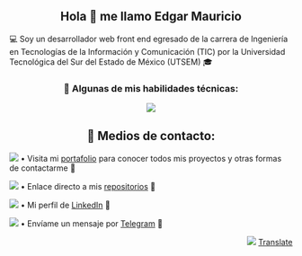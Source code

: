 <h2 align="center">Hola 👋 me llamo Edgar Mauricio</h2>
<p>💻 Soy un desarrollador web front end egresado de la carrera de Ingeniería en Tecnologías de la Información y Comunicación (TIC) por la Universidad Tecnológica del Sur del Estado de México (UTSEM) 🎓</p>

<h3 align="center">🧠 Algunas de mis habilidades técnicas:</h3>
<p align="center">
  <a>
    <img src="https://go-skill-icons.vercel.app/api/icons?i=js,ts,java,html,css,sass,angular,rxjs,spring,jquery,nodejs,npm,bootstrap,tailwind,git,github,gitlab,firebase&theme=dark&perline=9" />   
  </a>
</p>


<h2 align="center">💬 Medios de contacto:</h2>

<img src="https://api.iconify.design/fxemoji:meridianglobe.svg"> • Visita mi [portafolio](https://mauriciobarrueta.github.io/portafolio/) para conocer todos mis proyectos y otras formas de contactarme 🔗

<img src="https://api.iconify.design/ion:logo-github.svg?color=%23ffffff"> • Enlace directo a mis [repositorios](https://github.com/MauricioBarrueta?tab=repositories) 🔗

<img src="https://api.iconify.design/devicon:linkedin.svg"> • Mi perfil de [LinkedIn](http://www.linkedin.com/in/mauricio-barrueta) 🔗

<img src="https://api.iconify.design/logos:telegram.svg"> • Envíame un mensaje por [Telegram](https://t.me/MauricioBarrueta) 🔗

<p align="right">  
  <img src="https://api.iconify.design/circle-flags:us.svg"> <a href="https://github.com/MauricioBarrueta/MauricioBarrueta/blob/main/README-en.md">Translate</a>
</p>
